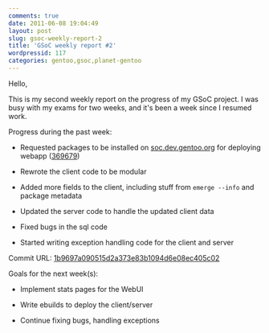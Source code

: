 ```yaml
---
comments: true
date: 2011-06-08 19:04:49
layout: post
slug: gsoc-weekly-report-2
title: 'GSoC weekly report #2'
wordpressid: 117
categories: gentoo,gsoc,planet-gentoo
---
```


Hello,

This is my second weekly report on the progress of my GSoC project. I was busy with my exams for two weeks, and it's been a week since I resumed work.

Progress during the past week:




* Requested packages to be installed on [soc.dev.gentoo.org](http://soc.dev.gentoo.org) for deploying webapp ([369679](http://bugs.gentoo.org/show_bug.cgi?id=369679))


* Rewrote the client code to be modular


* Added more fields to the client, including stuff from `emerge --info` and package metadata


* Updated the server code to handle the updated client data


* Fixed bugs in the sql code


* Started writing exception handling code for the client and server


Commit URL: [1b9697a090515d2a373e83b1094d6e08ec405c02](http://git.overlays.gentoo.org/gitweb/?p=proj/gentoostats.git;a=commit;h=1b9697a090515d2a373e83b1094d6e08ec405c02)

Goals for the next week(s):




* Implement stats pages for the WebUI


* Write ebuilds to deploy the client/server


* Continue fixing bugs, handling exceptions

